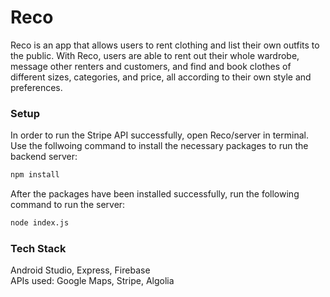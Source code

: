 # Reco
Reco is an app that allows users to rent clothing and list their own outfits to the public. With Reco, users are able to rent out their whole wardrobe, message other renters and customers, and find and book clothes of different sizes, categories, and price, all according to their own style and preferences.


### Setup
In order to run the Stripe API successfully, open Reco/server in terminal. Use the follwoing command to install the necessary packages to run the backend server: 
```bash
npm install
```

After the packages have been installed successfully, run the following command to run the server:
``` bash
node index.js
```

### Tech Stack
Android Studio, Express, Firebase <br>
APIs used: Google Maps, Stripe, Algolia
